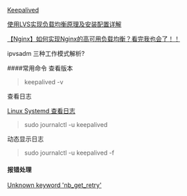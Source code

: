 [Keepalived](https://www.jianshu.com/p/a6b5ab36292a)

[使用LVS实现负载均衡原理及安装配置详解](https://www.cnblogs.com/zyd112/p/8809200.html)

[【Nginx】如何实现Nginx的高可用负载均衡？看完我也会了！！](https://www.cnblogs.com/binghe001/p/13378305.html)


ipvsadm 三种工作模式解析?


####常用命令
查看版本
> keepalived -v

查看日志

[Linux Systemd 查看日志](https://pdf-lib.org/home/details/9426)

> sudo journalctl -u keepalived

动态显示日志
> sudo journalctl -u keepalived -f


#### 报错处理
[Unknown keyword 'nb_get_retry'](https://blog.csdn.net/qq_36801585/article/details/105137556)

